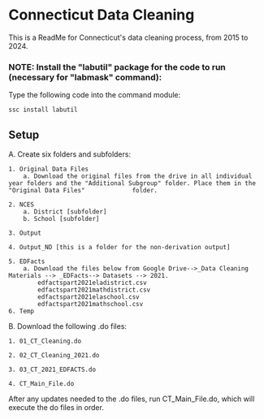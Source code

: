 
# Connecticut Data Cleaning

This is a ReadMe for Connecticut's data cleaning process, from 2015 to 2024.


### NOTE: Install the "labutil" package for the code to run (necessary for "labmask" command):

Type the following code into the command module:
```
ssc install labutil
```


## Setup

A. Create six folders and subfolders: 

    1. Original Data Files 
        a. Download the original files from the drive in all individual year folders and the "Additional Subgroup" folder. Place them in the "Original Data Files"             folder. 

    2. NCES
        a. District [subfolder]
        b. School [subfolder]
        
    3. Output 
    
    4. Output_ND [this is a folder for the non-derivation output]
    
    5. EDFacts   
        a. Download the files below from Google Drive-->_Data Cleaning Materials --> _EDFacts--> Datasets --> 2021. 
            edfactspart2021eladistrict.csv
            edfactspart2021mathdistrict.csv
            edfactspart2021elaschool.csv
            edfactspart2021mathschool.csv
    6. Temp 

B. Download the following .do files:

    1. 01_CT_Cleaning.do 
    
    2. 02_CT_Cleaning_2021.do 
    
    3. 03_CT_2021_EDFACTS.do
    
    4. CT_Main_File.do

After any updates needed to the .do files, run CT_Main_File.do, which will execute the do files in order.
